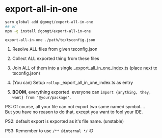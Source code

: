 # export-all-in-one

```bash
yarn global add @gongt/export-all-in-one
## or
npm -g install @gongt/export-all-in-one
```

```bash
export-all-in-one ./path/to/tsconfig.json
```

1. Resolve ALL files from given tsconfig.json
1. Collect ALL exported thing from these files
1. Join ALL of them into a single _export_all_in_one_index.ts (place next to tsconfig.json)
1. (You can) Setup `rollup` _export_all_in_one_index.ts as entry

1. **BOOM**, everything exported. everyone can `import {anything, they, want} from '@your/package'`.

PS: Of course, all your file can not export two same named symbol....     
But you have no reason to do that, except you want to fool your IDE.

PS2: default export is exported as it's file name. (unstable)   

PS3: Remember to use `/** @internal */` :D

